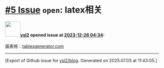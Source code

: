 # [\#5 Issue](https://github.com/ysl2/blog/issues/5) `open`: latex相关

#### <img src="https://avatars.githubusercontent.com/u/39717545?u=3a56d7b47e1688f70c83e440ba0835f8d24c43e3&v=4" width="50">[ysl2](https://github.com/ysl2) opened issue at [2023-12-26 04:34](https://github.com/ysl2/blog/issues/5):

画表格：[tablesgenerator.com](https://www.tablesgenerator.com)




-------------------------------------------------------------------------------



[Export of Github issue for [ysl2/blog](https://github.com/ysl2/blog). Generated on 2025.07.03 at 11:43:05.]
